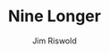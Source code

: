 ---
layout: video
video_source: 4_NineLonger30-620x480.f4v
title: Nine Longer
home: yes
author: Jim Riswold
credits:
  - Noam Murro, Director
  - Jim Riswold, Creative Director/Writer
---